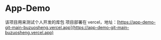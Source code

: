 # App-Demo

该项目用来测试个人开发的库包
项目部署在 vercel，地址：[https://app-demo-git-main-buzuosheng.vercel.app](https://app-demo-git-main-buzuosheng.vercel.app)
